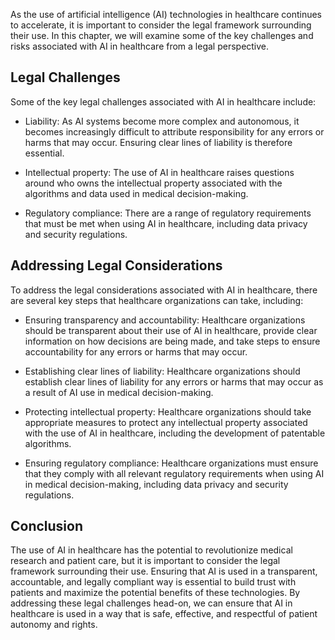 
As the use of artificial intelligence (AI) technologies in healthcare continues to accelerate, it is important to consider the legal framework surrounding their use. In this chapter, we will examine some of the key challenges and risks associated with AI in healthcare from a legal perspective.

Legal Challenges
----------------

Some of the key legal challenges associated with AI in healthcare include:

* Liability: As AI systems become more complex and autonomous, it becomes increasingly difficult to attribute responsibility for any errors or harms that may occur. Ensuring clear lines of liability is therefore essential.

* Intellectual property: The use of AI in healthcare raises questions around who owns the intellectual property associated with the algorithms and data used in medical decision-making.

* Regulatory compliance: There are a range of regulatory requirements that must be met when using AI in healthcare, including data privacy and security regulations.

Addressing Legal Considerations
-------------------------------

To address the legal considerations associated with AI in healthcare, there are several key steps that healthcare organizations can take, including:

* Ensuring transparency and accountability: Healthcare organizations should be transparent about their use of AI in healthcare, provide clear information on how decisions are being made, and take steps to ensure accountability for any errors or harms that may occur.

* Establishing clear lines of liability: Healthcare organizations should establish clear lines of liability for any errors or harms that may occur as a result of AI use in medical decision-making.

* Protecting intellectual property: Healthcare organizations should take appropriate measures to protect any intellectual property associated with the use of AI in healthcare, including the development of patentable algorithms.

* Ensuring regulatory compliance: Healthcare organizations must ensure that they comply with all relevant regulatory requirements when using AI in medical decision-making, including data privacy and security regulations.

Conclusion
----------

The use of AI in healthcare has the potential to revolutionize medical research and patient care, but it is important to consider the legal framework surrounding their use. Ensuring that AI is used in a transparent, accountable, and legally compliant way is essential to build trust with patients and maximize the potential benefits of these technologies. By addressing these legal challenges head-on, we can ensure that AI in healthcare is used in a way that is safe, effective, and respectful of patient autonomy and rights.

